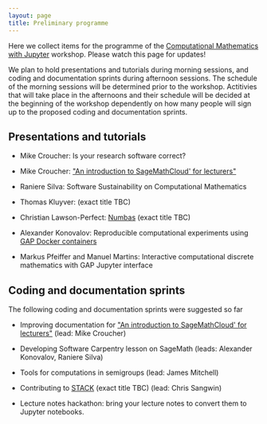 ```yaml
---
layout: page
title: Preliminary programme
---
```


Here we collect items for the programme of the 
[Computational Mathematics with Jupyter](http://opendreamkit.org/meetings/2017-01-16-ICMS/) workshop.
Please watch this page for updates!

We plan to hold presentations and tutorials during morning sessions, and 
coding and documentation sprints during afternoon sessions. The schedule
of the morning sessions will be determined prior to the workshop. 
Actitivies that will take place in the afternoons and their schedule will 
be decided at the beginning of the workshop dependently on how many people 
will sign up to the proposed coding and documentation sprints.

## Presentations and tutorials

* Mike Croucher: Is your research software correct?

* Mike Croucher: ["An introduction to SageMathCloud' for lecturers"](https://github.com/mikecroucher/SMC_tutorial)

* Raniere Silva: Software Sustainability on Computational Mathematics

* Thomas Kluyver: (exact title TBC)

* Christian Lawson-Perfect: [Numbas](http://www.numbas.org.uk/) (exact title TBC) 

* Alexander Konovalov: Reproducible computational experiments using [GAP Docker containers](https://hub.docker.com/u/gapsystem/)

* Markus Pfeiffer and Manuel Martins: Interactive computational discrete mathematics with GAP Jupyter interface


## Coding and documentation sprints

The following coding and documentation sprints were suggested so far

* Improving documentation for ["An introduction to SageMathCloud' for lecturers"](https://github.com/mikecroucher/SMC_tutorial) (lead: Mike Croucher)

* Developing Software Carpentry lesson on SageMath (leads: Alexander Konovalov, Raniere Silva)

* Tools for computations in semigroups (lead: James Mitchell)

* Contributing to [STACK](https://moodle.org/plugins/qtype_stack) (exact title TBC) (lead: Chris Sangwin)

* Lecture notes hackathon: bring your lecture notes to convert them to Jupyter notebooks.
